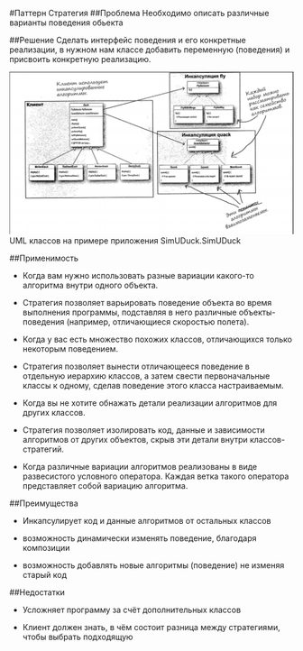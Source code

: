 #Паттерн Стратегия
##Проблема
Необходимо описать различные варианты поведения обьекта

##Решение
Сделать интерфейс поведения и его конкретные реализации, 
в нужном нам классе добавить переменную (поведения) и присвоить конкретную реализацию.

![simuduck uml](../assets/img/strategyUML.png)
UML классов на примере приложения SimUDuck.SimUDuck

##Применимость
 - Когда вам нужно использовать разные вариации какого-то алгоритма внутри одного объекта.

 - Стратегия позволяет варьировать поведение объекта во время выполнения программы, подставляя 
 в него различные объекты-поведения (например, отличающиеся скоростью полета).

 - Когда у вас есть множество похожих классов, отличающихся только некоторым поведением.

 - Стратегия позволяет вынести отличающееся поведение в отдельную иерархию классов, а затем свести 
 первоначальные классы к одному, сделав поведение этого класса настраиваемым.

 - Когда вы не хотите обнажать детали реализации алгоритмов для других классов.

 - Стратегия позволяет изолировать код, данные и зависимости алгоритмов от других объектов, скрыв эти 
 детали внутри классов-стратегий.

 - Когда различные вариации алгоритмов реализованы в виде развесистого условного оператора. 
 Каждая ветка такого оператора представляет собой вариацию алгоритма.

##Преимущества
 - Инкапсулирует код и данные алгоритмов от остальных классов
 
 - возможность динамически изменять поведение, благодаря композиции
 
 - возможность добавлять новые алгоритмы (поведение) не изменяя старый код

##Недостатки
 - Усложняет программу за счёт дополнительных классов
 
 - Клиент должен знать, в чём состоит разница между стратегиями, чтобы выбрать подходящую